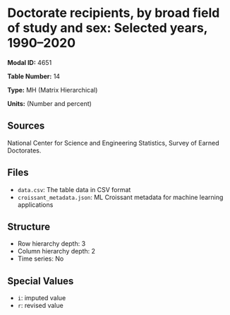 # Doctorate recipients, by broad field of study and sex: Selected years, 1990&#8211;2020

**Modal ID:** 4651

**Table Number:** 14

**Type:** MH (Matrix Hierarchical)

**Units:** (Number and percent)

## Sources

National Center for Science and Engineering Statistics, Survey of Earned Doctorates.

## Files

- `data.csv`: The table data in CSV format
- `croissant_metadata.json`: ML Croissant metadata for machine learning applications

## Structure

- Row hierarchy depth: 3
- Column hierarchy depth: 2
- Time series: No

## Special Values

- `i`: imputed value
- `r`: revised value

